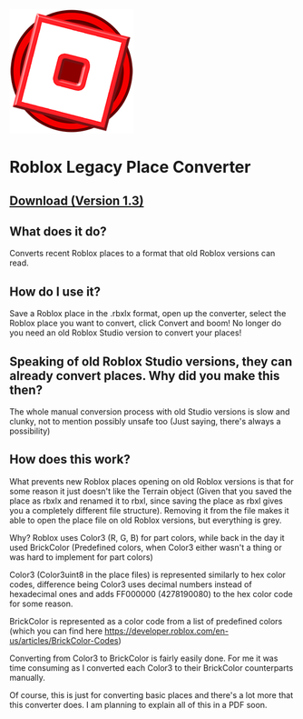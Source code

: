 ![Logo](https://raw.githubusercontent.com/BakonBot/legacy-place-converter/master/lpcLogo.png)
# Roblox Legacy Place Converter
## [Download (Version 1.3)](https://github.com/BakonBot/legacy-place-converter/releases/download/1.3/Roblox_Legacy_Place_Converter_1.3.exe)
## What does it do?
Converts recent Roblox places to a format that old Roblox versions can read.
## How do I use it?
Save a Roblox place in the .rbxlx format, open up the converter, select the Roblox place you want to convert, click Convert and boom!
No longer do you need an old Roblox Studio version to convert your places!
## Speaking of old Roblox Studio versions, they can already convert places. Why did you make this then?
The whole manual conversion process with old Studio versions is slow and clunky, not to mention possibly unsafe too (Just saying, there's always a possibility)
## How does this work?
What prevents new Roblox places opening on old Roblox versions is that for some reason it just doesn't like the Terrain object (Given that you saved the place as rbxlx and renamed it to rbxl, since saving the place as rbxl gives you a completely different file structure). 
Removing it from the file makes it able to open the place file on old Roblox versions, but everything is grey.

Why? Roblox uses Color3 (R, G, B) for part colors, while back in the day it used BrickColor (Predefined colors, when Color3 either wasn't a thing or was hard to implement for part colors)

Color3 (Color3uint8 in the place files) is represented similarly to hex color codes, difference being Color3 uses decimal numbers instead of hexadecimal ones and adds FF000000 (4278190080) to the hex color code for some reason.

BrickColor is represented as a color code from a list of predefined colors (which you can find here https://developer.roblox.com/en-us/articles/BrickColor-Codes)

Converting from Color3 to BrickColor is fairly easily done. For me it was time consuming as I converted each Color3 to their BrickColor counterparts manually.

Of course, this is just for converting basic places and there's a lot more that this converter does. I am planning to explain all of this in a PDF soon.
